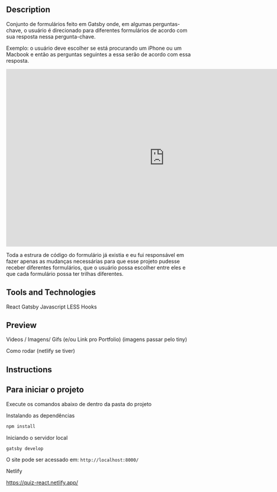 ## Description
Conjunto de formulários feito em Gatsby onde, em algumas perguntas-chave, o usuário é direcionado para diferentes formulários de acordo com sua resposta nessa pergunta-chave.

Exemplo: o usuário deve escolher se está procurando um iPhone ou um Macbook e então as perguntas seguintes a essa serão de acordo com essa resposta.

<iframe width="853" height="480" src="https://www.youtube.com/embed/ZH4ZDz8j930" frameborder="0" allow="accelerometer; autoplay; clipboard-write; encrypted-media; gyroscope; picture-in-picture" allowfullscreen></iframe>

Toda a estrura de código do formulário já existia e eu fui responsável em fazer apenas as mudanças necessárias para que esse projeto pudesse receber diferentes formulários, que o usuário possa escolher entre eles e que cada formulário possa ter trilhas diferentes.


## Tools and Technologies
React
Gatsby
Javascript
LESS
Hooks

## Preview
Videos / Imagens/ Gifs
(e/ou Link pro Portfolio)
(imagens passar pelo tiny)

Como rodar
(netlify se tiver)

## Instructions

## Para iniciar o projeto

Execute os comandos abaixo de dentro da pasta do projeto

Instalando as dependências

   ```bash
   npm install
   ```
 
Iniciando o servidor local

   ```bash
   gatsby develop
   ```

   O site pode ser acessado em: `http://localhost:8000/`

Netlify

https://quiz-react.netlify.app/






